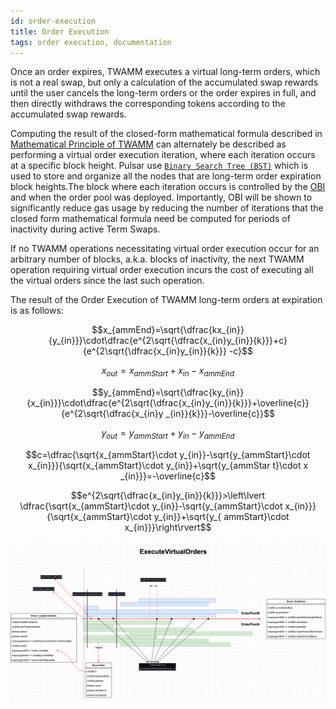 ```yaml
---
id: order-execution
title: Order Execution
tags: order execution, documentation
---
```


<!-- [Reference Documentation](https://mirror.xyz/0slippage.eth/5zKJW4Zx9zYHpB4jNln16HuU8d8EtawmA17usNfIje4) -->

Once an order expires, TWAMM executes a virtual long-term orders, which is not a real swap, but only a calculation of the accumulated swap rewards until the user cancels the long-term orders or the order expires in full, and then directly withdraws the corresponding tokens according to the accumulated swap rewards.

Computing the result of the closed-form mathematical formula described in [Mathematical Principle of TWAMM](05-mathematical-principle-of-twamm.md) can alternately be described as performing a virtual order execution iteration, where each iteration occurs at a specific block height. Pulsar use [`Binary Search Tree (BST)`](../01-protocol-overview/02-smart-contracts.md#binarysearchtree) which is used to store and organize all the nodes that are long-term order expiration block heights.The block where each iteration occurs is controlled by the [OBI](03-order-block-interval.md) and when the order pool was deployed. Importantly, OBI will be shown to significantly reduce gas usage by reducing the number of iterations that the closed form mathematical formula need be computed for periods of inactivity during active Term Swaps.

If no TWAMM operations necessitating virtual order execution occur for an arbitrary number of blocks, a.k.a. blocks of inactivity, the next TWAMM operation requiring virtual order execution incurs the cost of executing all the virtual orders since the last such operation.

<!-- The number of virtual order execution iterations incurred for a given block number in such a scenario can be calculated with the following formula: -->

<!-- $$VOEIterations = 1 + Floor(\dfrac{BN-LVOB+(LVOB \mod\ OBI)}{OBI})$$

Where:

- VOE Iterations = Virtual Order Execution Iterations
- BN = Block Number
- LVOB = Last Virtual Order Block
- OBI = Order Block Interval

The inverse relationship in equationa bove between iterations and OBI suggests that for pairs with significant inactivity, larger order block intervals may be appropriate to reduce gas usage. To illustrate this relationship, consider a TWAMM pair last updated at block 1000, the Last Virtual Order Block (LVOB), with a new TWAMM operation requiring virtual order execution issued at the current block, BN, 1201. Equation above can be used to plot the number of iterations against the OBI for this 201 block inactivity scenario:

![](images/iterations-vs-obi.png) -->

The result of the Order Execution of TWAMM long-term orders at expiration is as follows:

$$x_{ammEnd}=\sqrt{\dfrac{kx_{in}}{y_{in}}}\cdot\dfrac{e^{2\sqrt{\dfrac{x_{in}y_{in}}{k}}}+c}{e^{2\sqrt{\dfrac{x_{in}y_{in}}{k}}} -c}$$

$$x_{out}=x_{ammStart}+x_{in}-x_{ammEnd}$$

$$y_{ammEnd}=\sqrt{\dfrac{ky_{in}}{x_{in}}}\cdot\dfrac{e^{2\sqrt{\dfrac{x_{in}y_{in}}{k}}}+\overline{c}}{e^{2\sqrt{\dfrac{x_{in}y _{in}}{k}}}-\overline{c}}$$

$$y_{out}=y_{ammStart}+y_{in}-y_{ammEnd}$$

$$c=\dfrac{\sqrt{x_{ammStart}\cdot y_{in}}-\sqrt{y_{ammStart}\cdot x_{in}}}{\sqrt{x_{ammStart}\cdot y_{in}}+\sqrt{y_{ammStar t}\cdot x _{in}}}=-\overline{c}$$

$$e^{2\sqrt{\dfrac{x_{in}y_{in}}{k}}}>\left\lvert \dfrac{\sqrt{x_{ammStart}\cdot y_{in}}-\sqrt{y_{ammStart}\cdot x_{in}}}{\sqrt{x_{ammStart}\cdot y_{in}}+\sqrt{y_{ ammStart}\cdot x_{in}}}\right\rvert$$

![](images/executeVirtualOrders.png)
